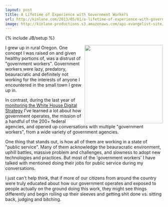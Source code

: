 ```yaml
---
layout: post
title: A Lifetime of Experience with Government Workers
url: http://kinlane.com/2013/05/01/a-lifetime-of-experience-with-government-workers/
image: http://kinlane-productions.s3.amazonaws.com/api-evangelist-site/blog/uncle-sam.jpg
---
```

{% include JB/setup %}
<p>
     <img class="c1" src="https://s3.amazonaws.com/kinlane-productions/uncle-sam.jpg" alt="" width="250" align="right" />
</p>
<p>
     I grew up in rural Oregon. One concept I was raised on and given healthy portions of, was a distrust of "government workers". Government workers were lazy, predatory, beauracratic and definitely not working for the interests of anyone I encountered in the small town I grew up in.
</p>
<p>
     In contrast, during the last year of <a href="http://www.apievangelist.com/federal_government.php">monitoring the White House Digital Strategy</a> I've learned a lot about how government operates, the mission of a handful of the 200+ federal agencies, and opened up conversations with multiple "government workers", from a wide variety of government agencies.
</p>
<p>
     One thing that stands out, is how all of them are working in a state of "public service". Many of them acknowledge the beauracratic environment, uphill battles, massive problem and challenges, and slowness to adopt new technologies and practices. But most of the 'government workers' I have talked with mentioned doing their jobs for public service during my conversations.
</p>
<p>
     I just can't help think, that if more of our citizens from around the country were truly educated about how our government operates and exposed to people actually on the ground doing this work, they might see things differently and begin rolling up their sleeves and getting shit done vs. sitting back, judging and bitching.
</p>